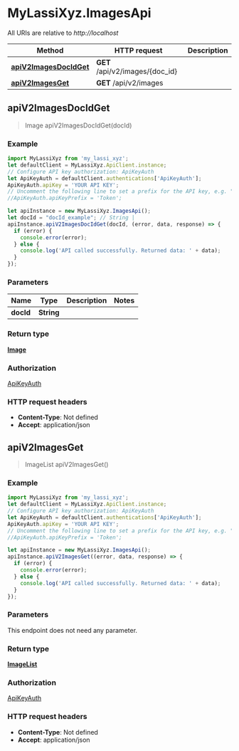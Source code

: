 # MyLassiXyz.ImagesApi

All URIs are relative to *http://localhost*

Method | HTTP request | Description
------------- | ------------- | -------------
[**apiV2ImagesDocIdGet**](ImagesApi.md#apiV2ImagesDocIdGet) | **GET** /api/v2/images/{doc_id} | 
[**apiV2ImagesGet**](ImagesApi.md#apiV2ImagesGet) | **GET** /api/v2/images | 



## apiV2ImagesDocIdGet

> Image apiV2ImagesDocIdGet(docId)



### Example

```javascript
import MyLassiXyz from 'my_lassi_xyz';
let defaultClient = MyLassiXyz.ApiClient.instance;
// Configure API key authorization: ApiKeyAuth
let ApiKeyAuth = defaultClient.authentications['ApiKeyAuth'];
ApiKeyAuth.apiKey = 'YOUR API KEY';
// Uncomment the following line to set a prefix for the API key, e.g. "Token" (defaults to null)
//ApiKeyAuth.apiKeyPrefix = 'Token';

let apiInstance = new MyLassiXyz.ImagesApi();
let docId = "docId_example"; // String | 
apiInstance.apiV2ImagesDocIdGet(docId, (error, data, response) => {
  if (error) {
    console.error(error);
  } else {
    console.log('API called successfully. Returned data: ' + data);
  }
});
```

### Parameters


Name | Type | Description  | Notes
------------- | ------------- | ------------- | -------------
 **docId** | **String**|  | 

### Return type

[**Image**](Image.md)

### Authorization

[ApiKeyAuth](../README.md#ApiKeyAuth)

### HTTP request headers

- **Content-Type**: Not defined
- **Accept**: application/json


## apiV2ImagesGet

> ImageList apiV2ImagesGet()



### Example

```javascript
import MyLassiXyz from 'my_lassi_xyz';
let defaultClient = MyLassiXyz.ApiClient.instance;
// Configure API key authorization: ApiKeyAuth
let ApiKeyAuth = defaultClient.authentications['ApiKeyAuth'];
ApiKeyAuth.apiKey = 'YOUR API KEY';
// Uncomment the following line to set a prefix for the API key, e.g. "Token" (defaults to null)
//ApiKeyAuth.apiKeyPrefix = 'Token';

let apiInstance = new MyLassiXyz.ImagesApi();
apiInstance.apiV2ImagesGet((error, data, response) => {
  if (error) {
    console.error(error);
  } else {
    console.log('API called successfully. Returned data: ' + data);
  }
});
```

### Parameters

This endpoint does not need any parameter.

### Return type

[**ImageList**](ImageList.md)

### Authorization

[ApiKeyAuth](../README.md#ApiKeyAuth)

### HTTP request headers

- **Content-Type**: Not defined
- **Accept**: application/json


